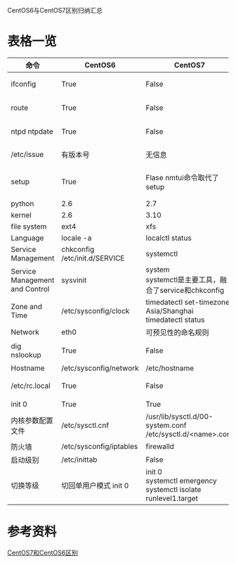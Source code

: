 CentOS6与CentOS7区别归纳汇总

# 表格一览

命令|CentOS6|CentOS7|备注说明
---|---|---|---
ifconfig | True | False | 通过yum instal -y net-tools支持
route | True | False | 通过yum instal -y net-tools支持
ntpd ntpdate | True | False | 通过yum install ntp ntpdate支持
/etc/issue | 有版本号 | 无信息 | 通过/etc/redhat-release
setup | True | Flase nmtui命令取代了setup | 通过yum install NetworkManager-tui支持
python | 2.6 | 2.7 |
kernel | 2.6 | 3.10 |
file system | ext4 | xfs |
Language | locale -a | localctl status |
Service Management | chkconfig<br>/etc/init.d/SERVICE | systemctl |
Service Management and Control | sysvinit | system <br> systemctl是主要工具，融合了service和chkconfig |
Zone and Time | /etc/sysconfig/clock | timedatectl set-timezone Asia/Shanghai<br>timedatectl status | 
Network | eth0 | 可预见性的命名规则 |
dig<br>nslookup | True | False | 通过yum install bind-utils -y支持
Hostname | /etc/sysconfig/network | /etc/hostname |
/etc/rc.local | True | False | 默认这个文件没有执行权限x
init 0 | True | True | 关机重启
内核参数配置文件 | /etc/sysctl.cnf | /usr/lib/sysctl.d/00-system.conf<br>/etc/sysctl.d/\<name\>.conf
防火墙 | /etc/sysconfig/iptables | firewalld | 
启动级别 | /etc/inittab | False |
切换等级 | 切回单用户模式 init 0 | init 0<br>systemctl emergency<br>systemctl isolate runlevel1.target |

# 参考资料
[CentOS7和CentOS6区别](https://blog.csdn.net/xu_Melon/article/details/79043898)